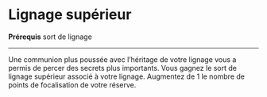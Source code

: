 # Lignage supérieur

<p><strong>Prérequis</strong> sort de lignage</p>
<hr>
<p>Une communion plus poussée avec l’héritage de votre lignage vous a permis de percer des secrets plus importants. Vous gagnez le sort de lignage supérieur associé à votre lignage. Augmentez de 1 le nombre de points de focalisation de votre réserve.</p>